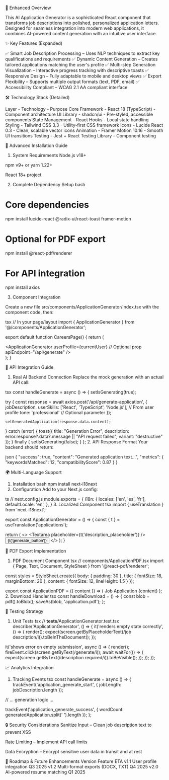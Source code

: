 🌟 Enhanced Overview

This AI Application Generator is a sophisticated React component that transforms job descriptions into polished, personalized application letters. Designed for seamless integration into modern web applications, it combines AI-powered content generation with an intuitive user interface.

✨ Key Features (Expanded)

✅ Smart Job Description Processing – Uses NLP techniques to extract key qualifications and requirements
✅ Dynamic Content Generation – Creates tailored applications matching the user's profile
✅ Multi-step Generation Visualization – Interactive progress tracking with descriptive toasts
✅ Responsive Design – Fully adaptable to mobile and desktop views
✅ Export Flexibility – Supports multiple output formats (text, PDF, email)
✅ Accessibility Compliant – WCAG 2.1 AA compliant interface

🛠️ Technology Stack (Detailed)

Layer	          -      Technology	             -              Purpose
Core Framework    -	React 18 (TypeScript)        -	Component architecture
UI Library        -	shadcn/ui	                 -  Pre-styled, accessible components
State Management  -	React Hooks                  -	Local state handling
Styling	          -   Tailwind CSS 3.3	         -  Utility-first CSS framework
Icons	          - Lucide React 0.3	         -  Clean, scalable vector icons
Animation	      -  Framer Motion 10.16	     -  Smooth UI transitions
Testing           -	Jest + React Testing Library -	Component testing

🚀 Advanced Installation Guide
1. System Requirements
Node.js v18+

npm v9+ or yarn 1.22+

React 18+ project

2. Complete Dependency Setup
bash
# Core dependencies
npm install lucide-react @radix-ui/react-toast framer-motion

# Optional for PDF export
npm install @react-pdf/renderer

# For API integration
npm install axios


3. Component Integration

Create a new file src/components/ApplicationGenerator/index.tsx with the component code, then:

tsx
// In your page/layout
import { ApplicationGenerator } from '@/components/ApplicationGenerator';

export default function CareersPage() {
  return (
    <section className="max-w-4xl mx-auto py-12">
      <ApplicationGenerator 
        userProfile={currentUser}  // Optional prop
        apiEndpoint="/api/generate" 
      />
    </section>
  );
}


🔌 API Integration Guide

1. Real AI Backend Connection
Replace the mock generation with an actual API call:

tsx
const handleGenerate = async () => {
  setIsGenerating(true);
  
  try {
    const response = await axios.post('/api/generate-application', {
      jobDescription,
      userSkills: ['React', 'TypeScript', 'Node.js'], // From user profile
      tone: 'professional' // Optional parameter
    });
    
    setGeneratedApplication(response.data.content);
  } catch (error) {
    toast({
      title: "Generation Error",
      description: error.response?.data?.message || "API request failed",
      variant: "destructive"
    });
  } finally {
    setIsGenerating(false);
  }
};
2. API Response Format
Your backend should return:

json
{
  "success": true,
  "content": "Generated application text...",
  "metrics": {
    "keywordsMatched": 12,
    "compatibilityScore": 0.87
  }
}


🌍 Multi-Language Support
1. Installation
bash
npm install next-i18next
2. Configuration
Add to your Next.js config:

ts
// next.config.js
module.exports = {
  i18n: {
    locales: ['en', 'es', 'fr'],
    defaultLocale: 'en',
  },
}
3. Localized Component
tsx
import { useTranslation } from 'next-i18next';

export const ApplicationGenerator = () => {
  const { t } = useTranslation('applications');
  
  return (
    <>
      <Textarea 
        placeholder={t('description_placeholder')} 
      />
      <Button>
        {t('generate_button')}
      </Button>
    </>
  );
}


📄 PDF Export Implementation
1. PDF Document Component
tsx
// components/ApplicationPDF.tsx
import { Page, Text, Document, StyleSheet } from '@react-pdf/renderer';

const styles = StyleSheet.create({
  body: { padding: 30 },
  title: { fontSize: 18, marginBottom: 20 },
  content: { fontSize: 12, lineHeight: 1.5 }
});

export const ApplicationPDF = ({ content }) => (
  <Document>
    <Page style={styles.body}>
      <Text style={styles.title}>Job Application</Text>
      <Text style={styles.content}>{content}</Text>
    </Page>
  </Document>
);
2. Download Handler
tsx
const handleDownload = () => {
  const blob = pdf(<ApplicationPDF content={generatedApplication} />).toBlob();
  saveAs(blob, 'application.pdf');
};


🧪 Testing Strategy
1. Unit Tests
tsx
// __tests__/ApplicationGenerator.test.tsx
describe('ApplicationGenerator', () => {
  it('renders empty state correctly', () => {
    render(<ApplicationGenerator />);
    expect(screen.getByPlaceholderText(/job description/i)).toBeInTheDocument();
  });

  it('shows error on empty submission', async () => {
    render(<ApplicationGenerator />);
    fireEvent.click(screen.getByText(/generate/i));
    await waitFor(() => {
      expect(screen.getByText(/description required/i)).toBeVisible();
    });
  });
});


📈 Analytics Integration
1. Tracking Events
tsx
const handleGenerate = async () => {
  trackEvent('application_generate_start', { jobLength: jobDescription.length });
  
  // ... generation logic ...

  trackEvent('application_generate_success', {
    wordCount: generatedApplication.split(' ').length
  });
};



🔒 Security Considerations
Sanitize Input – Clean job description text to prevent XSS

Rate Limiting – Implement API call limits

Data Encryption – Encrypt sensitive user data in transit and at rest

📅 Roadmap & Future Enhancements
Version	Feature	ETA
v1.1	User profile integration	      Q3 2025
v1.2	Multi-format exports (DOCX, TXT)	Q4 2025
v2.0	AI-powered resume matching	         Q1 2025



